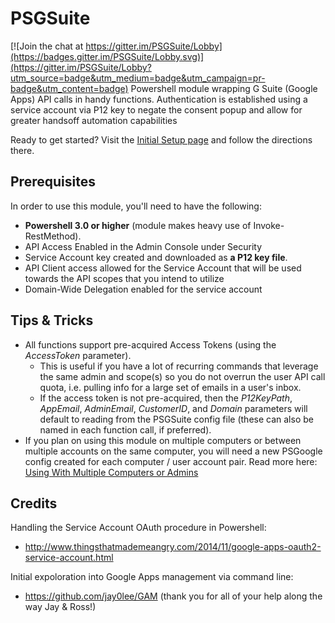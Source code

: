 # PSGSuite

[![Join the chat at https://gitter.im/PSGSuite/Lobby](https://badges.gitter.im/PSGSuite/Lobby.svg)](https://gitter.im/PSGSuite/Lobby?utm_source=badge&utm_medium=badge&utm_campaign=pr-badge&utm_content=badge)
Powershell module wrapping G Suite (Google Apps) API calls in handy functions. Authentication is established using a service account via P12 key to negate the consent popup and allow for greater handsoff automation capabilities

Ready to get started? Visit the [Initial Setup page](https://github.com/nferrell/PSGSuite/wiki/Initial-Setup) and follow the directions there.

## Prerequisites
In order to use this module, you'll need to have the following:
* **Powershell 3.0 or higher** (module makes heavy use of Invoke-RestMethod).
* API Access Enabled in the Admin Console under Security
* Service Account key created and downloaded as **a P12 key file**.
* API Client access allowed for the Service Account that will be used towards the API scopes that you intend to utilize
* Domain-Wide Delegation enabled for the service account

## Tips & Tricks
* All functions support pre-acquired Access Tokens (using the _AccessToken_ parameter).
    * This is useful if you have a lot of recurring commands that leverage the same admin and scope(s) so you do not overrun the user API call quota, i.e. pulling info for a large set of emails in a user's inbox.
    * If the access token is not pre-acquired, then the _P12KeyPath_, _AppEmail_, _AdminEmail_, _CustomerID_, and _Domain_ parameters will default to reading from the PSGSuite config file (these can also be named in each function call, if preferred).
* If you plan on using this module on multiple computers or between multiple accounts on the same computer, you will need a new PSGoogle config created for each computer / user account pair. Read more here: [Using With Multiple Computers or Admins](https://github.com/nferrell/PSGSuite/wiki/Using-With-Multiple-Computers-or-Admins)

## Credits
Handling the Service Account OAuth procedure in Powershell:
- http://www.thingsthatmademeangry.com/2014/11/google-apps-oauth2-service-account.html

Initial expoloration into Google Apps management via command line:
- https://github.com/jay0lee/GAM  (thank you for all of your help along the way Jay & Ross!)
